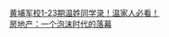   
[黄埔军校1-23期温姓同学录！温家人必看！](http://www.dianyue.me/archives/009/988rcr27f53xtwzt/)  
[房地产：一个泡沫时代的落幕](http://www.dianyue.me/archives/923/o4qyh8foggo65ucj/)